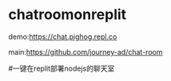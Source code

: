# chatroomonreplit

demo:https://chat.pighog.repl.co

main:https://github.com/journey-ad/chat-room

#一键在replit部署nodejs的聊天室


